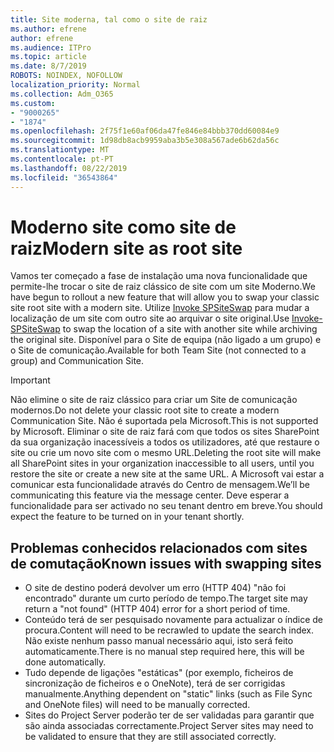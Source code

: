 ```yaml
---
title: Site moderna, tal como o site de raiz
ms.author: efrene
author: efrene
ms.audience: ITPro
ms.topic: article
ms.date: 8/7/2019
ROBOTS: NOINDEX, NOFOLLOW
localization_priority: Normal
ms.collection: Adm_O365
ms.custom:
- "9000265"
- "1874"
ms.openlocfilehash: 2f75f1e60af06da47fe846e84bbb370dd60084e9
ms.sourcegitcommit: 1d98db8acb9959aba3b5e308a567ade6b62da56c
ms.translationtype: MT
ms.contentlocale: pt-PT
ms.lasthandoff: 08/22/2019
ms.locfileid: "36543864"
---
```

# <a name="modern-site-as-root-site"></a><span data-ttu-id="376be-102">Moderno site como site de raiz</span><span class="sxs-lookup"><span data-stu-id="376be-102">Modern site as root site</span></span>

<span data-ttu-id="376be-103">Vamos ter começado a fase de instalação uma nova funcionalidade que permite-lhe trocar o site de raiz clássico de site com um site Moderno.</span><span class="sxs-lookup"><span data-stu-id="376be-103">We have begun to rollout a new feature that will allow you to swap your classic site root site with a modern site.</span></span> <span data-ttu-id="376be-104">Utilize [Invoke SPSiteSwap](https://docs.microsoft.com/powershell/module/sharepoint-online/invoke-spositeswap?view=sharepoint-ps) para mudar a localização de um site com outro site ao arquivar o site original.</span><span class="sxs-lookup"><span data-stu-id="376be-104">Use [Invoke-SPSiteSwap](https://docs.microsoft.com/powershell/module/sharepoint-online/invoke-spositeswap?view=sharepoint-ps) to swap the location of a site with another site while archiving the original site.</span></span> <span data-ttu-id="376be-105">Disponível para o Site de equipa (não ligado a um grupo) e o Site de comunicação.</span><span class="sxs-lookup"><span data-stu-id="376be-105">Available for both Team Site (not connected to a group) and Communication Site.</span></span> 

>[!Important]
> <span data-ttu-id="376be-106">Não elimine o site de raiz clássico para criar um Site de comunicação modernos.</span><span class="sxs-lookup"><span data-stu-id="376be-106">Do not delete your classic root site to create a modern Communication Site.</span></span> <span data-ttu-id="376be-107">Não é suportada pela Microsoft.</span><span class="sxs-lookup"><span data-stu-id="376be-107">This is not supported by Microsoft.</span></span> <span data-ttu-id="376be-108">Eliminar o site de raiz fará com que todos os sites SharePoint da sua organização inacessíveis a todos os utilizadores, até que restaure o site ou crie um novo site com o mesmo URL.</span><span class="sxs-lookup"><span data-stu-id="376be-108">Deleting the root site will make all SharePoint sites in your organization inaccessible to all users, until you restore the site or create a new site at the same URL.</span></span> <span data-ttu-id="376be-109">A Microsoft vai estar a comunicar esta funcionalidade através do Centro de mensagem.</span><span class="sxs-lookup"><span data-stu-id="376be-109">We’ll be communicating this feature via the message center.</span></span> <span data-ttu-id="376be-110">Deve esperar a funcionalidade para ser activado no seu tenant dentro em breve.</span><span class="sxs-lookup"><span data-stu-id="376be-110">You should expect the feature to be turned on in your tenant shortly.</span></span>

## <a name="known-issues-with-swapping-sites"></a><span data-ttu-id="376be-111">Problemas conhecidos relacionados com sites de comutação</span><span class="sxs-lookup"><span data-stu-id="376be-111">Known issues with swapping sites</span></span>
- <span data-ttu-id="376be-112">O site de destino poderá devolver um erro (HTTP 404) "não foi encontrado" durante um curto período de tempo.</span><span class="sxs-lookup"><span data-stu-id="376be-112">The target site may return a "not found" (HTTP 404) error for a short period of time.</span></span>
- <span data-ttu-id="376be-113">Conteúdo terá de ser pesquisado novamente para actualizar o índice de procura.</span><span class="sxs-lookup"><span data-stu-id="376be-113">Content will need to be recrawled to update the search index.</span></span> <span data-ttu-id="376be-114">Não existe nenhum passo manual necessário aqui, isto será feito automaticamente.</span><span class="sxs-lookup"><span data-stu-id="376be-114">There is no manual step required here, this will be done automatically.</span></span>
- <span data-ttu-id="376be-115">Tudo depende de ligações "estáticas" (por exemplo, ficheiros de sincronização de ficheiros e o OneNote), terá de ser corrigidas manualmente.</span><span class="sxs-lookup"><span data-stu-id="376be-115">Anything dependent on "static" links (such as File Sync and OneNote files) will need to be manually corrected.</span></span>
- <span data-ttu-id="376be-116">Sites do Project Server poderão ter de ser validadas para garantir que são ainda associadas correctamente.</span><span class="sxs-lookup"><span data-stu-id="376be-116">Project Server sites may need to be validated to ensure that they are still associated correctly.</span></span> 
